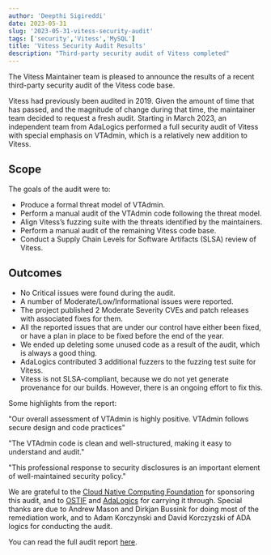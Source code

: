 ```yaml
---
author: 'Deepthi Sigireddi'
date: 2023-05-31
slug: '2023-05-31-vitess-security-audit'
tags: ['security','Vitess','MySQL']
title: 'Vitess Security Audit Results'
description: "Third-party security audit of Vitess completed"
---
```


The Vitess Maintainer team is pleased to announce the results of a recent third-party security audit of the Vitess code base.

Vitess had previously been audited in 2019. Given the amount of time that has passed, and the magnitude of change during that time, the maintainer team decided to request a fresh audit.
Starting in March 2023, an independent team from AdaLogics performed a full security audit of Vitess with special emphasis on VTAdmin, which is a relatively new addition to Vitess.

## Scope
The goals of the audit were to:

* Produce a formal threat model of VTAdmin.
* Perform a manual audit of the VTAdmin code following the threat model. 
* Align Vitess’s fuzzing suite with the threats identified by the maintainers. 
* Perform a manual audit of the remaining Vitess code base.
* Conduct a Supply Chain Levels for Software Artifacts (SLSA) review of Vitess.

## Outcomes
* No Critical issues were found during the audit. 
* A number of Moderate/Low/Informational issues were reported.
* The project published 2 Moderate Severity CVEs and patch releases with associated fixes for them.
* All the reported issues that are under our control have either been fixed, or have a plan in place to be fixed before the end of the year.
* We ended up deleting some unused code as a result of the audit, which is always a good thing.
* AdaLogics contributed 3 additional fuzzers to the fuzzing test suite for Vitess.
* Vitess is not SLSA-compliant, because we do not yet generate provenance for our builds. However, there is an ongoing effort to fix this.

Some highlights from the report:

"Our overall assessment of VTAdmin is highly positive. VTAdmin follows secure design and code practices"

"The VTAdmin code is clean and well-structured, making it easy to understand and audit."

"This professional response to security disclosures is an important element of well-maintained security policy."

We are grateful to the [Cloud Native Computing Foundation](https://cncf.io) for sponsoring this audit, and to [OSTIF](https://ostif.org) and [AdaLogics](https://adalogics.com) for carrying it through.
Special thanks are due to Andrew Mason and Dirkjan Bussink for doing most of the remediation work, and to Adam Korczynski and David Korczyzski of ADA logics for conducting the audit.

You can read the full audit report [here](../../files/VIT-03-report.pdf).
